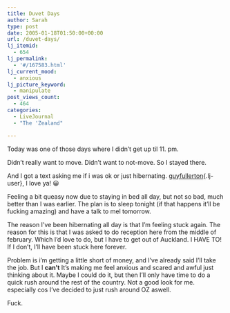 ```yaml
---
title: Duvet Days
author: Sarah
type: post
date: 2005-01-18T01:50:00+00:00
url: /duvet-days/
lj_itemid:
  - 654
lj_permalink:
  - '#/167583.html'
lj_current_mood:
  - anxious
lj_picture_keyword:
  - manipulate
post_views_count:
  - 464
categories:
  - LiveJournal
  - "The 'Zealand"

---
```

Today was one of those days where I didn&#8217;t get up til 11. pm.
  
Didn&#8217;t really want to move. Didn&#8217;t want to not-move. So I stayed there.
  
And I got a text asking me if i was ok or just hibernating. [guyfullerton][1]{.lj-user}, I love ya! 😀

Feeling a bit queasy now due to staying in bed all day, but not so bad, much better than I was earlier. The plan is to sleep tonight (if that happens it&#8217;ll be fucking amazing) and have a talk to mel tomorrow.

The reason I&#8217;ve been hibernating all day is that I&#8217;m feeling stuck again. The reason for this is that I was asked to do reception here from the middle of february. Which I&#8217;d love to do, but I have to get out of Auckland. I HAVE TO! If I don&#8217;t, I&#8217;ll have been stuck here forever.
  
Problem is i&#8217;m getting a little short of money, and I&#8217;ve already said I&#8217;ll take the job. But I **can&#8217;t** It&#8217;s making me feel anxious and scared and awful just thinking about it. Maybe I could do it, but then I&#8217;ll only have time to do a quick rush around the rest of the country. Not a good look for me. especially cos I&#8217;ve decided to just rush around OZ aswell.

Fuck.

 [1]: http://guyfullerton.livejournal.com/